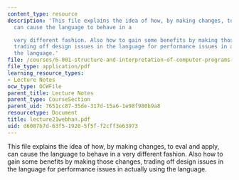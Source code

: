 ```yaml
---
content_type: resource
description: 'This file explains the idea of how, by making changes, to eval and apply,
  can cause the language to behave in a

  very different fashion. Also how to gain some benefits by making those changes,
  trading off design issues in the language for performance issues in actually using
  the language.'
file: /courses/6-001-structure-and-interpretation-of-computer-programs-spring-2005/d6087b7d63f519205f5ff2cff3e63973_lecture21webhan.pdf
file_type: application/pdf
learning_resource_types:
- Lecture Notes
ocw_type: OCWFile
parent_title: Lecture Notes
parent_type: CourseSection
parent_uid: 7651cc87-35de-317d-15a6-1e98f980b9a8
resourcetype: Document
title: lecture21webhan.pdf
uid: d6087b7d-63f5-1920-5f5f-f2cff3e63973
---
```

This file explains the idea of how, by making changes, to eval and apply, can cause the language to behave in a
very different fashion. Also how to gain some benefits by making those changes, trading off design issues in the language for performance issues in actually using the language.

